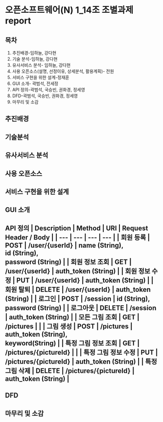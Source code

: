 오픈소프트웨어(N) 1_14조 조별과제 report
======
목차
------
1. 추진배경-임하늘, 강다현
2. 기술 분석-임하늘, 강다현
3. 유사서비스 분석- 임하늘, 강다현
4. 사용 오픈소스(설명, 선정이유, 상세분석, 활용계획)- 전원
5. 서비스 구현을 위한 설계-정재훈
6. GUI 소개- 곽범석, 전세정
7. API 정의-곽범석, 국승빈, 권화경, 정세영
8. DFD-곽범석, 국승빈, 권화경, 정세영
9. 마무리 및 소감

추진배경
------

기술분석
------

유사서비스 분석
------

사용 오픈소스
------

서비스 구현을 위한 설계
------

GUI 소개
------

API 정의
| Description | Method | URI | Request Header / Body |
| --- | --- | --- | --- |
| 회원 등록 | POST | /user/{userId} | name (String),<br>id (String),<br>password (String) |
| 회원 정보 조회 | GET | /user/{userId} | auth_token (String) |
| 회원 정보 수정 | PUT | /user/{userId} | auth_token (String) |
| 회원 탈퇴 | DELETE | /user/{userId} | auth_token (String) |
| 로그인 | POST | /session | id (String),<br>password (String) |
| 로그아웃 | DELETE | /session | auth_token (String) |
| 모든 그림 조회 | GET | /pictures |  |
| 그림 생성 | POST | /pictures | auth_token (String),<br>keyword(String) |
| 특정 그림 정보 조회 | GET | /pictures/{pictureId} |  |
| 특정 그림 정보 수정 | PUT | /pictures/{pictureId} | auth_token (String) |
| 특정 그림 삭제 | DELETE | /pictures/{pictureId} | auth_token (String) |
------

DFD
------

마무리 및 소감
------
